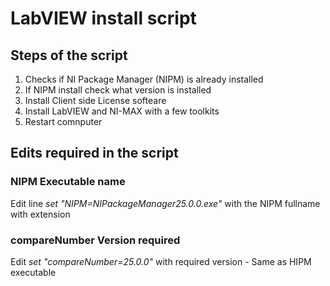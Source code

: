 # LabVIEW install script

## Steps of the script

1. Checks if NI Package Manager (NIPM) is already installed
2. If NIPM install check what version is installed
3. Install Client side License softeare
4. Install LabVIEW and NI-MAX with a few toolkits
5. Restart comnputer

## Edits required in the script

### NIPM Executable name

Edit line *set "NIPM=NIPackageManager25.0.0.exe"* with the NIPM fullname with extension

### compareNumber Version required

Edit *set "compareNumber=25.0.0"* with required version - Same as HIPM executable

